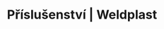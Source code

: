 ---
Link: "file:/Users/vinayakpatel/Downloads/www.weldplast.cz/produkty/prislusenstvo%3Fpg=17"
product_name: "null"
product_id: "null"
title: "Příslušenství | Weldplast"
product_desc: ""
product_specs: ""
product_downloads: ""
href: ""
accessories: ""
similar_products: ""
---